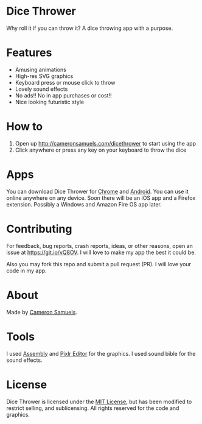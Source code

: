 # Dice Thrower
Why roll it if you can throw it? A dice throwing app with a purpose.

# Features
- Amusing animations
- High-res SVG graphics
- Keyboard press or mouse click to throw
- Lovely sound effects
- No ads!! No in app purchases or cost!!
- Nice looking futuristic style

# How to
1. Open up <http://cameronsamuels.com/dicethrower> to start using the app
2. Click anywhere or press any key on your keyboard to throw the dice

# Apps
You can download Dice Thrower for [Chrome](https://goo.gl/knfd3k) and [Android](https://goo.gl/ZfrqTG). You can use it online anywhere on any device. Soon there will be an iOS app and a Firefox extension. Possibly a Windows and Amazon Fire OS app later.

# Contributing
For feedback, bug reports, crash reports, ideas, or other reasons, open an issue at <https://git.io/vQ8OV>. I will love to make my app the best it could be.

Also you may fork this repo and submit a pull request (PR). I will love your code in my app.

# About
Made by [Cameron Samuels](http://cameronsamuels.com).

# Tools
I used [Assembly](http://assemblyapp.co) and [Pixlr Editor](http://pixlr.com/editor) for the graphics. I used sound bible for the sound effects.

# License
Dice Thrower is licensed under the [MIT License](LICENSE), but has been modified to restrict selling, and sublicensing. All rights reserved for the code and graphics.
